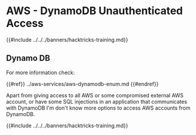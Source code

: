 # AWS - DynamoDB Unauthenticated Access

{{#include ../../../banners/hacktricks-training.md}}

## Dynamo DB

For more information check:

{{#ref}}
../aws-services/aws-dynamodb-enum.md
{{#endref}}

Apart from giving access to all AWS or some compromised external AWS account, or have some SQL injections in an application that communicates with DynamoDB I'm don't know more options to access AWS accounts from DynamoDB.

{{#include ../../../banners/hacktricks-training.md}}






